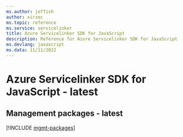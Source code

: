 ```yaml
---
ms.author: jeffish
author: xirzec
ms.topic: reference
ms.service: servicelinker
title: Azure Servicelinker SDK for JavaScript
description: Reference for Azure Servicelinker SDK for JavaScript
ms.devlang: javascript
ms.data: 11/11/2022
---
```

# Azure Servicelinker SDK for JavaScript - latest

## Management packages - latest
[!INCLUDE [mgmt-packages](servicelinker-mgmt-index.md)]